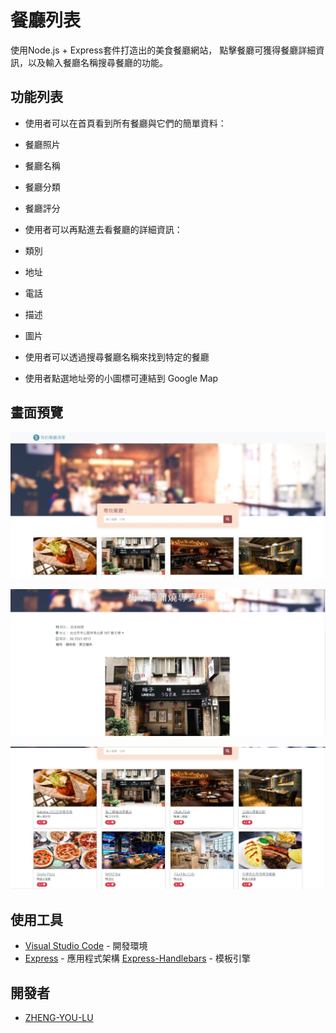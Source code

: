# 餐廳列表

使用Node.js + Express套件打造出的美食餐廳網站，
點擊餐廳可獲得餐廳詳細資訊，以及輸入餐廳名稱搜尋餐廳的功能。

## 功能列表

- 使用者可以在首頁看到所有餐廳與它們的簡單資料：
 - 餐廳照片
 - 餐廳名稱
 - 餐廳分類
 - 餐廳評分

- 使用者可以再點進去看餐廳的詳細資訊：
 - 類別
 - 地址
 - 電話
 - 描述
 - 圖片

- 使用者可以透過搜尋餐廳名稱來找到特定的餐廳

- 使用者點選地址旁的小圖標<i class="fas fa-location-arrow pr-2 fa-xs"></i>可連結到 Google Map

## 畫面預覽

![index](/images/1.jpg)

![index2](/images/2.jpg)

![show](/images/3.jpg)

## 使用工具

- [Visual Studio Code](https://visualstudio.microsoft.com/zh-hant/) - 開發環境
- [Express](https://www.npmjs.com/package/express) - 應用程式架構
[Express-Handlebars](https://www.npmjs.com/package/express-handlebars) - 模板引擎

## 開發者

- [ZHENG-YOU-LU](https://github.com/ZHENG-YOU-LU)